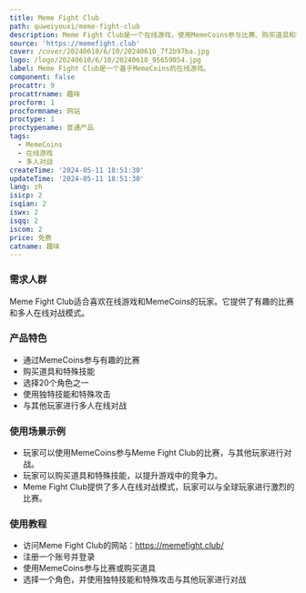 ```yaml
---
title: Meme Fight Club
path: quweiyouxi/meme-fight-club
description: Meme Fight Club是一个在线游戏，使用MemeCoins参与比赛、购买道具和特殊技能。它提供了20个角色、特殊技能和多人在线竞技模式。
source: 'https://memefight.club'
cover: /cover/20240610/6/10/20240610_7f2b97ba.jpg
logo: /logo/20240610/6/10/20240610_95659054.jpg
label: Meme Fight Club是一个基于MemeCoins的在线游戏。
component: false
procattr: 9
procattrname: 趣味
procform: 1
procformname: 网站
proctype: 1
proctypename: 普通产品
tags:
  - MemeCoins
  - 在线游戏
  - 多人对战
createTime: '2024-05-11 18:51:30'
updateTime: '2024-05-11 18:51:30'
lang: zh
isicp: 2
isqian: 2
iswx: 2
isqq: 2
iscom: 2
price: 免费
catname: 趣味
---
```




### 需求人群
Meme Fight Club适合喜欢在线游戏和MemeCoins的玩家。它提供了有趣的比赛和多人在线对战模式。

### 产品特色
* 通过MemeCoins参与有趣的比赛
* 购买道具和特殊技能
* 选择20个角色之一
* 使用独特技能和特殊攻击
* 与其他玩家进行多人在线对战

### 使用场景示例
* 玩家可以使用MemeCoins参与Meme Fight Club的比赛，与其他玩家进行对战。
* 玩家可以购买道具和特殊技能，以提升游戏中的竞争力。
* Meme Fight Club提供了多人在线对战模式，玩家可以与全球玩家进行激烈的比赛。

### 使用教程
* 访问Meme Fight Club的网站：https://memefight.club/
* 注册一个账号并登录
* 使用MemeCoins参与比赛或购买道具
* 选择一个角色，并使用独特技能和特殊攻击与其他玩家进行对战

  
